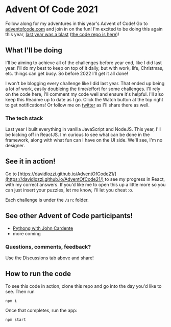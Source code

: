 # Advent Of Code 2021

Follow along for my adventures in this year's Advent of Code! Go to [adventofcode.com](https://adventofcode.com) and join in on the fun! I'm excited to be doing this again this year, [last year was a blast](https://davidlozzi.com/tag/advent-of-code/) ([the code repo is here](https://github.com/DavidLozzi/adventcode2020))! 

## What I'll be doing

I'll be aiming to achieve all of the challenges before year end, like I did last year. I'll do my best to keep on top of it daily, but with work, life, Christmas, etc. things can get busy. So before 2022 I'll get it all done!

I won't be blogging every challenge like I did last year. That ended up being a lot of work, easily doubleing the time/effort for some challenges. I'll rely on the code here, I'll comment my code well and ensure it's helpful. I'll also keep this Readme up to date as I go. Click the Watch button at the top right to get notifications! Or follow me on [twitter](https://twitter.com/davidlozzi) as I'll share there as well.

### The tech stack

Last year I built everything in vanilla JavaScript and NodeJS. This year, I'll be kicking off in ReactJS. I'm curious to see what can be done in the framework, along with what fun can I have on the UI side. We'll see, I'm no designer.

## See it in action!

Go to [https://davidlozzi.github.io/AdventOfCode21/](https://davidlozzi.github.io/AdventOfCode21/) to see my progress in React, with my correct answers. If you'd like me to open this up a little more so you can just insert your puzzles, let me know, I'll let you cheat :o.

Each challenge is under the `/src` folder.

## See other Advent of Code participants!

* [Pythong with John Cardente](https://github.com/jcardente/adventOfCode2021)
* more coming

### Questions, comments, feedback?

Use the Discussions tab above and share!

## How to run the code

To see this code in action, clone this repo and go into the day you'd like to see. Then run

`npm i`

Once that completes, run the app:

`npm start`

